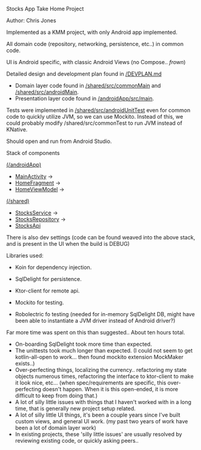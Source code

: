 Stocks App Take Home Project

Author: Chris Jones

Implemented as a KMM project, with only Android app implemented.

All domain code (repository, networking, persistence, etc..) in common code.

UI is Android specific, with classic Android Views (no Compose.. *frown*)

Detailed design and development plan found in [/DEVPLAN.md](DEVPLAN.md)

- Domain layer code found in [/shared/src/commonMain](/shared/src/commonMain) and [/shared/src/androidMain](/shared/src/androidMain).
- Presentation layer code found in [/androidApp/src/main](/androidApp/src/main).

Tests were implemented in [/shared/src/androidUnitTest](/shared/src/androidUnitTest) even for common code to quickly utilize JVM, so we can use Mockito.
Instead of this, we could probably modify /shared/src/commonTest to run JVM instead of KNative.

Should open and run from Android Studio.

Stack of components

[(/androidApp)](/androidApp)
- [MainActivity](/androidApp/src/main/java/com/kotlineering/stocksapp/android/MainActivity.kt) ->
- [HomeFragment](/androidApp/src/main/java/com/kotlineering/stocksapp/android/ui/home/HomeFragment.kt) ->
- [HomeViewModel](/androidApp/src/main/java/com/kotlineering/stocksapp/android/ui/home/HomeViewModel.kt) ->

[(/shared)](/shared)
- [StocksService](/shared/src/commonMain/kotlin/com/kotlineering/stocksapp/domain/stocks/StocksService.kt) ->
- [StocksRepository](/shared/src/commonMain/kotlin/com/kotlineering/stocksapp/domain/stocks/repository/StocksRepository.kt) ->
- [StocksApi](/shared/src/commonMain/kotlin/com/kotlineering/stocksapp/domain/stocks/repository/remote/StocksApi.kt)

There is also dev settings (code can be found weaved into the above stack, and is present in the UI when the build is DEBUG)

Libraries used:
- Koin for dependency injection.
- SqlDelight for persistence.
- Ktor-client for remote api.

- Mockito for testing.
- Robolectric fo testing (needed for in-memory SqlDelight DB, might have been able to instantiate a JVM driver instead of Android driver?)

Far more time was spent on this than suggested.. About ten hours total.
- On-boarding SqlDelight took more time than expected.
- The unittests took much longer than expected. (I could not seem to get kotlin-all-open to work... then found mockito extension MockMaker exists..)
- Over-perfecting things, localizing the currency.. refactoring my state objects numerous times, refactoring the interface to ktor-client to make it look nice, etc... (when spec/requirements are specific, this over-perfecting doesn't happen. When it is this open-ended, it is more difficult to keep from doing that.)
- A lot of silly little issues with things that I haven't worked with in a long time, that is generally new project setup related.
- A lot of silly little UI things, it's been a couple years since I've built custom views, and general UI work. (my past two years of work have been a lot of domain layer work)
- In existing projects, these 'silly little issues' are usually resolved by reviewing existing code, or quickly asking peers..
